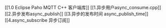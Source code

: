 [[1.0 Eclipse Paho MQTT C++ 客户端库]]
[[1.异步用户async_consume.cpp]]
[[2.异步发布async_publish]]
[[3.异步的发布时间 async_publish_time]]
[[4.async_subscribe 异步订阅]]